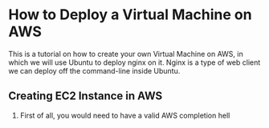 # How to Deploy a Virtual Machine on AWS

This is a tutorial on how to create your own Virtual Machine on AWS, in which we will use Ubuntu to deploy nginx on it. Nginx is a type of web client we can deploy off the command-line inside Ubuntu.

## Creating EC2 Instance in AWS

1) First of all, you would need to have a valid AWS completion hell 

